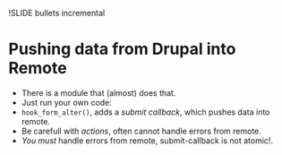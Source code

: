 !SLIDE bullets incremental
# Pushing data from Drupal into Remote #
* There is a module that (almost) does that. 
* Just run your own code:
 * `hook_form_alter()`, adds a _submit callback_, which pushes data into remote.
* Be carefull with _actions_, often cannot handle errors from remote.
* _You must_ handle errors from remote, submit-callback is not atomic!.

